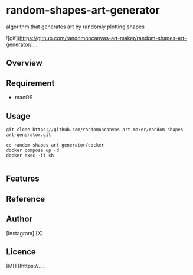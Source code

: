 # random-shapes-art-generator
algorithm that generates art by randomly plotting shapes

![gif](https://github.com/randomoncanvas-art-maker/random-shapes-art-generator/....

## Overview

## Requirement
- macOS
## Usage
```
git clone https://github.com/randomoncanvas-art-maker/random-shapes-art-generator.git
```

```
cd random-shapes-art-generator/docker
docker compose up -d
docker exec -it sh
```

```

```
## Features

## Reference

## Author

[Instagram]
[X]

## Licence

[MIT](https://.....


